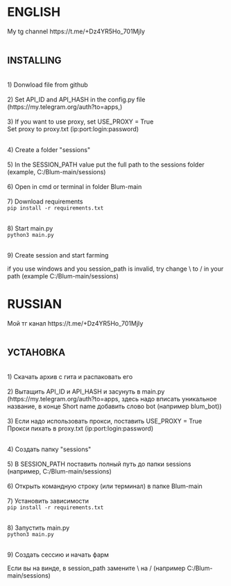 <h1>ENGLISH</h1>
My tg channel https://t.me/+Dz4YR5Ho_701MjIy<br></br>
<h2>INSTALLING</h2>
<br>1) Donwload file from github</br>
<br>2) Set API_ID and API_HASH in the config.py file (https://my.telegram.org/auth?to=apps,)</br>
<br>3) If you want to use proxy, set USE_PROXY = True</br>
Set proxy to proxy.txt (ip:port:login:password)

<br>4) Create a folder "sessions"</br>
<br>5) In the SESSION_PATH value put the full path to the sessions folder (example, C:/Blum-main/sessions)</br>
<br>6) Open in cmd or terminal in folder Blum-main</br>
<br>7) Download requirements</br>
```pip install -r requirements.txt```

<br>8) Start main.py</br>
```python3 main.py```

<br>9) Create session and start farming</br>

if you use windows and you session_path is invalid, try change \ to / in your path (example C:/Blum-main/sessions)

<h1>RUSSIAN</h1>
Мой тг канал https://t.me/+Dz4YR5Ho_701MjIy<br></br>
<h2>УСТАНОВКА</h2>
<br>1) Скачать архив с гита и распаковать его</br>
<br>2) Вытащить API_ID и API_HASH и засунуть в main.py (https://my.telegram.org/auth?to=apps, здесь надо вписать уникальное название, в конце Short name добавить слово bot (например blum_bot))</br>
<br>3) Если надо использовать прокси, поставить USE_PROXY = True</br>
Прокси пихать в proxy.txt (ip:port:login:password)

<br>4) Создать папку "sessions"</br>
<br>5) В SESSION_PATH поставить полный путь до папки sessions (например, C:/Blum-main/sessions)</br>
<br>6) Открыть командную строку (или терминал) в папке Blum-main</br>
<br>7) Установить зависимости</br>
```pip install -r requirements.txt```

<br>8) Запустить main.py</br>
```python3 main.py```

<br>9) Создать сессию и начать фарм</br>

Если вы на винде, в session_path замените \ на / (например C:/Blum-main/sessions)
